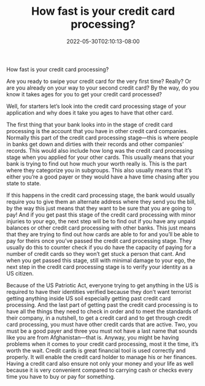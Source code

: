 ﻿---
title: "How fast is your credit card processing?"
date: 2022-05-30T02:10:13-08:00
description: "Credit Card Tips for Web Success"
featured_image: "/images/Credit Card.jpg"
tags: ["Credit Card"]
---

How fast is your credit card processing?

Are you ready to swipe your credit card for the very first time? Really? Or are you already on your way to your second credit card? By the way, do you know it takes ages for you to get your credit card processed?  

Well, for starters let’s look into the credit card processing stage of your application and why does it take you ages to have that other card. 

The first thing that your bank looks into in the stage of credit card processing is the account that you have in other credit card companies. Normally this part of the credit card processing stage—this is where people in banks get down and dirties with their records and other companies’ records. This would also include how long was the credit card processing stage when you applied for your other cards. This usually means that your bank is trying to find out how much your worth really is. This is the part where they categorize you in subgroups. This also usually means that it’s either you’re a good payer or they would have a have time chasing after you state to state. 

If this happens in the credit card processing stage, the bank would usually require you to give them an alternate address where they send you the bill, by the way this just means that they want to be sure that you are going to pay! And if you get past this stage of the credit card processing with minor injuries to your ego, the next step will be to find out if you have any unpaid balances or other credit card processing with other banks. This just means that they are trying to find out how cards are able to for and you’ll be able to pay for theirs once you’ve passed the credit card processing stage. They usually do this to counter check if you do have the capacity of paying for a number of credit cards so they won’t get stuck a person that cant. And when you get passed this stage, still with minimal damage to your ego, the next step in the credit card processing stage is to verify your identity as a US citizen. 

Because of the US Patriotic Act, everyone trying to get anything in the US is required to have their identities verified because they don’t want terrorist getting anything inside US soil especially getting past credit card processing. And the last part of getting past the credit card processing is to have all the things they need to check in order and to meet the standards of their company, in a nutshell, to get a credit card and to get through credit card processing, you must have other credit cards that are active. Two, you must be a good payer and three you must not have a last name that sounds like you are from Afghanistan—that is. Anyway, you might be having problems when it comes to your credit card processing, most it the time, it’s worth the wait. Credit cards is great financial tool is used correctly and properly. It will enable the credit card holder to manage his or her finances. Having a credit card also ensure not only your money and your life as well because it is very convenient compared to carrying cash or checks every time you have to buy or pay for something. 




